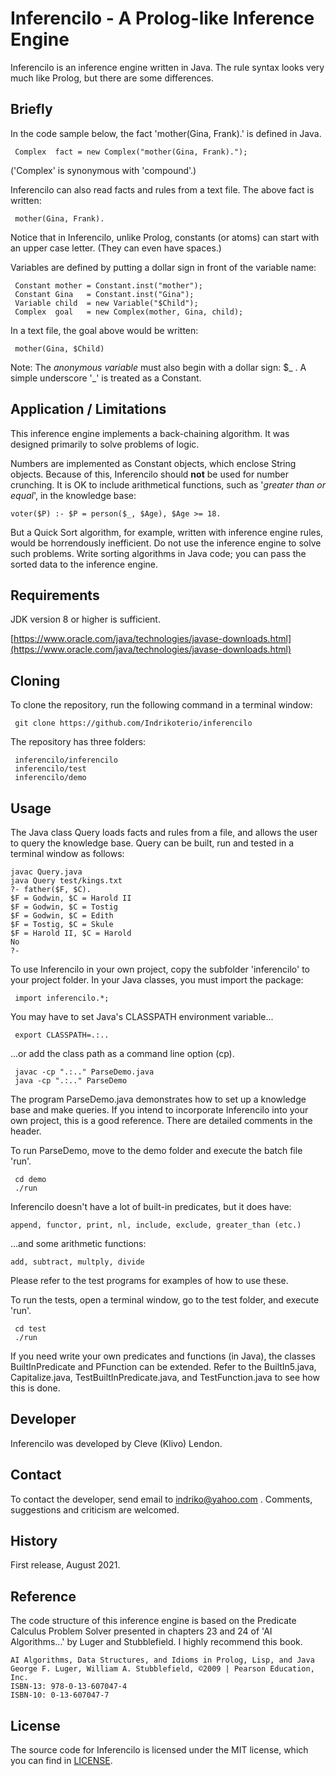 # Inferencilo - A Prolog-like Inference Engine

Inferencilo is an inference engine written in Java. The rule syntax looks very much like Prolog, but there are some differences.

## Briefly

In the code sample below, the fact 'mother(Gina, Frank).' is defined in Java.

```
 Complex  fact = new Complex("mother(Gina, Frank).");
```

('Complex' is synonymous with 'compound'.)

Inferencilo can also read facts and rules from a text file. The above fact is written:

```
 mother(Gina, Frank).
```

Notice that in Inferencilo, unlike Prolog, constants (or atoms) can start with an upper case letter. (They can even have spaces.)

Variables are defined by putting a dollar sign in front of the variable name:

```
 Constant mother = Constant.inst("mother");
 Constant Gina   = Constant.inst("Gina");
 Variable child  = new Variable("$Child");
 Complex  goal   = new Complex(mother, Gina, child);
```

In a text file, the goal above would be written:

```
 mother(Gina, $Child)
```

Note: The <i>anonymous variable</i> must also begin with a dollar sign: $\_ . A simple underscore '\_' is treated as a Constant.

## Application / Limitations

This inference engine implements a back-chaining algorithm. It was designed primarily to solve problems of logic.

Numbers are implemented as Constant objects, which enclose String objects. Because of this, Inferencilo should <b>not</b> be used for number crunching. It is OK to include arithmetical functions, such as '<i>greater than or equal</i>', in the knowledge base:

```
voter($P) :- $P = person($_, $Age), $Age >= 18.
```

But a Quick Sort algorithm, for example, written with inference engine rules, would be horrendously inefficient. Do not use the inference engine to solve such problems. Write sorting algorithms in Java code; you can pass the sorted data to the inference engine.

## Requirements

JDK version 8 or higher is sufficient.

[https://www.oracle.com/java/technologies/javase-downloads.html](https://www.oracle.com/java/technologies/javase-downloads.html)

## Cloning

To clone the repository, run the following command in a terminal window:

```
 git clone https://github.com/Indrikoterio/inferencilo
```

The repository has three folders:

```
 inferencilo/inferencilo
 inferencilo/test
 inferencilo/demo
```

## Usage

The Java class Query loads facts and rules from a file, and allows the user to query the knowledge base. Query can be built, run and tested in a terminal window as follows:

```
javac Query.java
java Query test/kings.txt
?- father($F, $C).
$F = Godwin, $C = Harold II
$F = Godwin, $C = Tostig
$F = Godwin, $C = Edith
$F = Tostig, $C = Skule
$F = Harold II, $C = Harold
No
?-
```

To use Inferencilo in your own project, copy the subfolder 'inferencilo' to your project folder. In your Java classes, you must import the package:

```
 import inferencilo.*;
```

You may have to set Java's CLASSPATH environment variable...

```
 export CLASSPATH=.:..
```

...or add the class path as a command line option (cp).

```
 javac -cp ".:.." ParseDemo.java
 java -cp ".:.." ParseDemo
```

The program ParseDemo.java demonstrates how to set up a knowledge base and make queries. If you intend to incorporate Inferencilo into your own project, this is a good reference. There are detailed comments in the header.

To run ParseDemo, move to the demo folder and execute the batch file 'run'.

```
 cd demo
 ./run
```

Inferencilo doesn't have a lot of built-in predicates, but it does have:

```
append, functor, print, nl, include, exclude, greater_than (etc.)
```

...and some arithmetic functions:

```
add, subtract, multply, divide
```

Please refer to the test programs for examples of how to use these.

To run the tests, open a terminal window, go to the test folder, and execute 'run'.

```
 cd test
 ./run
```

If you need write your own predicates and functions (in Java), the classes BuiltInPredicate and PFunction can be extended. Refer to the BuiltIn5.java, Capitalize.java, TestBuiltInPredicate.java, and TestFunction.java to see how this is done.

## Developer

Inferencilo was developed by Cleve (Klivo) Lendon.

## Contact

To contact the developer, send email to indriko@yahoo.com . Comments, suggestions and criticism are welcomed.

## History

First release, August 2021.

## Reference

The code structure of this inference engine is based on the Predicate Calculus Problem Solver presented in chapters 23 and 24 of 'AI Algorithms...' by Luger and Stubblefield. I highly recommend this book.

```
AI Algorithms, Data Structures, and Idioms in Prolog, Lisp, and Java
George F. Luger, William A. Stubblefield, ©2009 | Pearson Education, Inc. 
ISBN-13: 978-0-13-607047-4
ISBN-10: 0-13-607047-7
```

## License

The source code for Inferencilo is licensed under the MIT license, which you can find in [LICENSE](LICENSE).
